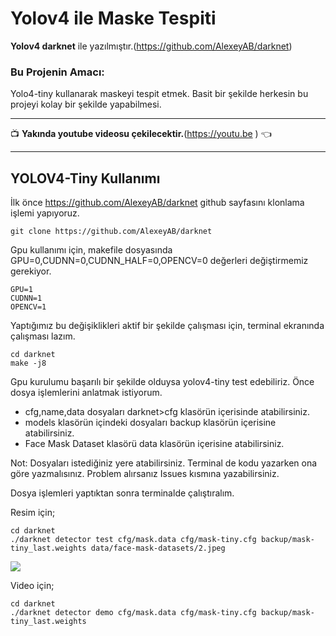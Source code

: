 # Yolov4 ile Maske Tespiti


**Yolov4 darknet** ile yazılmıştır.(https://github.com/AlexeyAB/darknet)

### Bu Projenin Amacı:

Yolo4-tiny kullanarak maskeyi tespit etmek. Basit bir şekilde herkesin bu projeyi kolay bir şekilde yapabilmesi.

---

:tv: **Yakında youtube videosu çekilecektir.**(https://youtu.be ) :point_left:

---

## YOLOV4-Tiny Kullanımı
İlk önce https://github.com/AlexeyAB/darknet github sayfasını klonlama işlemi yapıyoruz.
```
git clone https://github.com/AlexeyAB/darknet
```
Gpu kullanımı için, makefile dosyasında GPU=0,CUDNN=0,CUDNN_HALF=0,OPENCV=0 değerleri değiştirmemiz gerekiyor.
```
GPU=1
CUDNN=1
OPENCV=1
```
Yaptığımız bu değişiklikleri aktif bir şekilde çalışması için, terminal ekranında çalışması lazım.

```
cd darknet
make -j8
```
Gpu kurulumu başarılı bir şekilde olduysa yolov4-tiny test edebiliriz. Önce dosya işlemlerini anlatmak istiyorum.

- cfg,name,data dosyaları darknet>cfg klasörün içerisinde atabilirsiniz.
- models klasörün içindeki dosyaları backup klasörün içerisine atabilirsiniz.
- Face Mask Dataset klasörü data klasörün içerisine atabilirsiniz.

Not: Dosyaları istediğiniz yere atabilirsiniz. Terminal de kodu yazarken ona göre yazmalısınız. Problem alırsanız Issues kısmına yazabilirsiniz.

Dosya işlemleri yaptıktan sonra terminalde çalıştıralım.

Resim için;
```
cd darknet
./darknet detector test cfg/mask.data cfg/mask-tiny.cfg backup/mask-tiny_last.weights data/face-mask-datasets/2.jpeg 
```
<img src="https://media-exp1.licdn.com/dms/image/C4D22AQFf6Yioshk65g/feedshare-shrink_800-alternative/0/1606147363048?e=1609372800&v=beta&t=bD5Rk1xDsGI7_po6Vn8UDq818sYsvcIxdp0G-VMOd2M">

Video için;
```
cd darknet
./darknet detector demo cfg/mask.data cfg/mask-tiny.cfg backup/mask-tiny_last.weights  
```
